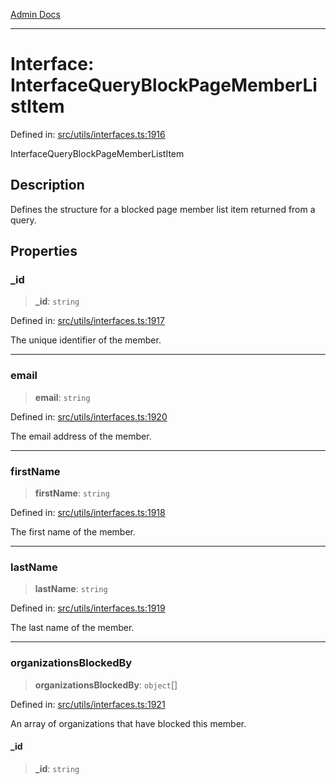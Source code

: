[Admin Docs](/)

***

# Interface: InterfaceQueryBlockPageMemberListItem

Defined in: [src/utils/interfaces.ts:1916](https://github.com/PalisadoesFoundation/talawa-admin/blob/main/src/utils/interfaces.ts#L1916)

InterfaceQueryBlockPageMemberListItem

## Description

Defines the structure for a blocked page member list item returned from a query.

## Properties

### \_id

> **\_id**: `string`

Defined in: [src/utils/interfaces.ts:1917](https://github.com/PalisadoesFoundation/talawa-admin/blob/main/src/utils/interfaces.ts#L1917)

The unique identifier of the member.

***

### email

> **email**: `string`

Defined in: [src/utils/interfaces.ts:1920](https://github.com/PalisadoesFoundation/talawa-admin/blob/main/src/utils/interfaces.ts#L1920)

The email address of the member.

***

### firstName

> **firstName**: `string`

Defined in: [src/utils/interfaces.ts:1918](https://github.com/PalisadoesFoundation/talawa-admin/blob/main/src/utils/interfaces.ts#L1918)

The first name of the member.

***

### lastName

> **lastName**: `string`

Defined in: [src/utils/interfaces.ts:1919](https://github.com/PalisadoesFoundation/talawa-admin/blob/main/src/utils/interfaces.ts#L1919)

The last name of the member.

***

### organizationsBlockedBy

> **organizationsBlockedBy**: `object`[]

Defined in: [src/utils/interfaces.ts:1921](https://github.com/PalisadoesFoundation/talawa-admin/blob/main/src/utils/interfaces.ts#L1921)

An array of organizations that have blocked this member.

#### \_id

> **\_id**: `string`
